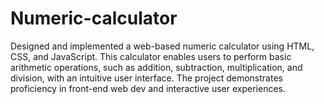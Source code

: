# Numeric-calculator
Designed and implemented a web-based numeric calculator using HTML, CSS, and JavaScript. This calculator enables users to perform basic arithmetic operations, such as addition, subtraction, multiplication, and division, with an intuitive user interface. The project demonstrates proficiency in front-end web dev and interactive user experiences.
